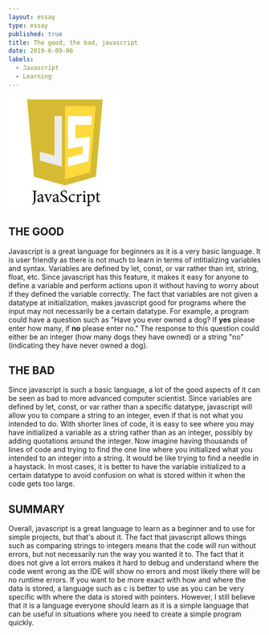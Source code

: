 ```yaml
---
layout: essay
type: essay
published: true
title: The good, the bad, javascript
date: 2019-6-09-06
labels:
  - Javascript
  - Learning
---
```


<img class="ui small top floated rounded image" src="../images/javascript.jpeg">

## **THE GOOD**
  Javascript is a great language for beginners as it is a very basic language. It is user friendly as there is not much to learn in terms of intitializing variables and syntax. Variables are defined by let, const, or var rather than int, string, float, etc. Since javascript has this feature, it makes it easy for anyone to define a variable and perform actions upon it without having to worry about if they defined the variable correctly. The fact that variables are not given a datatype at initialization, makes javascript good for programs where the input may not necessarily be a certain datatype. For example, a program could have a question such as "Have you ever owned a dog? If **yes** please enter how many, if **no** please enter no." The response to this question could either be an integer (how many dogs they have owned) or a string "no" (indicating they have never owned a dog).   

## **THE BAD**
  Since javascript is such a basic language, a lot of the good aspects of it can be seen as bad to more advanced computer scientist. Since variables are defined by let, const, or var rather than a specific datatype, javascript will allow you to compare a string to an integer, even if that is not what you intended to do. With shorter lines of code, it is easy to see where you may have initialized a variable as a string rather than as an integer, possibly by adding quotations around the integer. Now imagine having thousands of lines of code and trying to find the one line where you initialized what you intended to an integer into a string. It would be like trying to find a needle in a haystack. In most cases, it is better to have the variable initialized to a certain datatype to avoid confusion on what is stored within it when the code gets too large.
  
## **SUMMARY**
  Overall, javascript is a great language to learn as a beginner and to use for simple projects, but that's about it. The fact that javascript allows things such as comparing strings to integers means that the code will run without errors, but not necessarily run the way you wanted it to. The fact that it does not give a lot errors makes it hard to debug and understand where the code went wrong as the IDE will show no errors and most likely there will be no runtime errors. If you want to be more exact with how and where the data is stored, a language such as c is better to use as you can be very specific with where the data is stored with pointers. However, I still believe that it is a language everyone should learn as it is a simple language that can be useful in situations where you need to create a simple program quickly.
